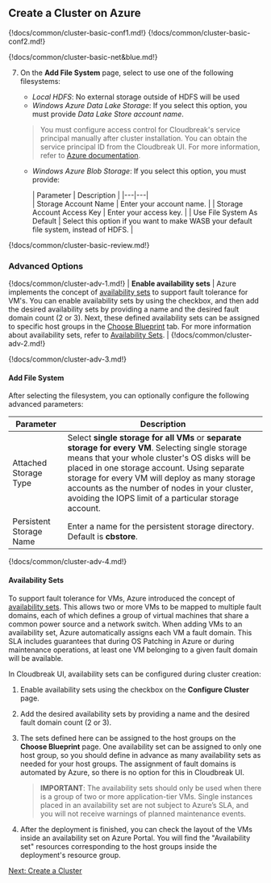 ## Create a Cluster on Azure 

{!docs/common/cluster-basic-conf1.md!}
{!docs/common/cluster-basic-conf2.md!}

{!docs/common/cluster-basic-net&blue.md!}

7. On the **Add File System** page, select to use one of the following filesystems:

    * *Local HDFS*: No external storage outside of HDFS will be used
    * *Windows Azure Data Lake Storage*: If you select this option, you must provide *Data Lake Store account name*.  
    > You must configure access control for Cloudbreak's service principal manually after cluster installation. You can obtain the service principal ID from the Cloudbreak UI. For more information, refer to [Azure documentation](https://docs.microsoft.com/en-us/azure/data-lake-store/data-lake-store-access-control).  
    * *Windows Azure Blob Storage*: If you select this option, you must provide:

        | Parameter | Description |
|---|---|  
| Storage Account Name | Enter your account name. |
| Storage Account Access Key | Enter your access key. |
| Use File System As Default | Select this option if you want to make WASB your default file system, instead of HDFS. |

{!docs/common/cluster-basic-review.md!}


### Advanced Options

{!docs/common/cluster-adv-1.md!}
| **Enable availability sets** | Azure implements the concept of [availability sets](https://docs.microsoft.com/en-us/azure/virtual-machines/linux/infrastructure-availability-sets-guidelines#availability-sets) to support fault tolerance for VM's. You can enable availability sets by using the checkbox, and then add the desired availability sets by providing a name and the desired fault domain count (2 or 3). Next, these defined availability sets can be assigned to specific host groups in the [Choose Blueprint](#choose-blueprint) tab. For more information about availability sets, refer to [Availability Sets](#availability-sets). |
{!docs/common/cluster-adv-2.md!}

{!docs/common/cluster-adv-3.md!} 

#### Add File System

After selecting the filesystem, you can optionally configure the following advanced parameters:

| Parameter | Description |
|---|---|
| Attached Storage Type | Select **single storage for all VMs** or **separate storage for every VM**. Selecting single storage means that your whole cluster's OS disks will be placed in one storage account. Using separate storage for every VM will deploy as many storage accounts as the number of nodes in your cluster, avoiding the IOPS limit of a particular storage account. |
| Persistent Storage Name | Enter a name for the persistent storage directory. Default is **cbstore**. |

{!docs/common/cluster-adv-4.md!}


#### Availability Sets

To support fault tolerance for VMs, Azure introduced the concept of [availability sets](https://docs.microsoft.com/en-us/azure/virtual-machines/linux/manage-availability). This allows two or more VMs to be mapped to multiple fault domains, each of which defines a group of virtual machines that share a common power source and a network switch. When adding VMs to an availability set, Azure automatically assigns each VM a fault domain. This SLA includes guarantees that during OS Patching in Azure or during maintenance operations, at least one VM belonging to a given fault domain will be available.

In Cloudbreak UI, availability sets can be configured during cluster creation:

1. Enable availability sets using the checkbox on the **Configure Cluster** page. 

2. Add the desired availability sets by providing a name and the desired fault domain count (2 or 3).

3. The sets defined here can be assigned to the host groups on the **Choose Blueprint** page. One availability set can be assigned to only one host group, so you should define in advance as many availability sets as needed for your host groups. The assignment of fault domains is automated by Azure, so there is no option for this in Cloudbreak UI.

    > **IMPORTANT**: The availability sets should only be used when there is a group of two or more application-tier VMs. Single instances placed in an availability set are not subject to Azure’s SLA, and you will not receive warnings of planned maintenance events. 

4. After the deployment is finished, you can check the layout of the VMs inside an availability set on Azure Portal. You will find the "Availability set" resources corresponding to the host groups inside the deployment's resource group. 

<div class="next">
<a href="../azure-create/index.html">Next: Create a Cluster</a>
</div>